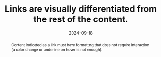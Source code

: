 ---
N: '135'
Rubrique: Liens
title: Links are visually differentiated from the rest of the content.
abstract: Content indicated as a link must have formatting that does not require interaction (a color change or underline on hover is not enough).
categories: ["Links"]
agrege: O4135-E043
opquast: '4 135'
indiceebook: '43'
description: "Rule n° 043"
before: "042"
weight: "043"
after: "044"
actif: '1'
layout: rules
date: 2024-09-18
tags: ["", ""]
objectif: ["Allow links to be easily identified throughout the text.", "Improve the visibility and affordance of links.", "Improve the accessibility of content to people with disabilities"]
Meo: ["Hyperlinks can be differentiated using the CSS properties of text color, background color, underline, bold, borders, font, etc."]
Controle: ["In each content file:
<ul>
<li>Identify the links present throughout the text;</li>
<li>Check that these links are visually different from the rest of the text in which they are placed.</li>
<li>Check that links differentiated by color have a minimum contrast ratio of 3 with the surrounding text and that they are identifiable when hovering over or taking keyboard focus.</li></ul>"]
epubcheck: 
ace: 
humancheck: true
Source: ["Opquast"]
Referentiel: [""]
steps: ["", ""]
---